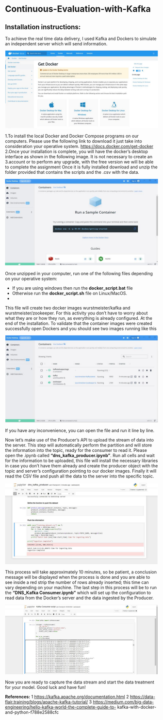 # Continuous-Evaluation-with-Kafka

## Installation instructions:
To achieve the real time data delivery, I used Kafka and Dockers to simulate an independent server which will send information.

![Example Image](/Images/img1.PNG)

1.To install the local Docker and Docker Compose programs on our computers. Please use the following link to download it just take into consideration your operative system. https://docs.docker.com/get-docker
2.Once your installation is complete, you will have the docker’s desktop interface as shown in the following image. It is not necessary to create an 3.account or to perform any upgrade, with the free version we will be able to complete the assignment
Once it is fully installed download and unzip the folder provided that contains the scripts and the .csv with the data.

![Example Image](/Images/img2.PNG)

Once unzipped in your computer, run one of the following files depending on your
operative system:

- If you are using windows then run the **docker_script.bat** file
- Otherwise run the **docker_script.sh** file on Linux/MacOS.
- 
This file will create two docker images wurstmeister/kafka and wurstmeister/zookeeper.
For this activity you don’t have to worry about what they are or how they run, as everything
is already configured. At the end of the installation.
To validate that the container images were created successfully open Dockers and you
should see two images running like this

![Example Image](/Images/img3.PNG)

If you have any inconvenience, you can open the file and run it line by line.

Now let’s make use of the Producer’s API to upload the stream of data into the server. This
step will automatically perform the partition and will store the information into the topic,
ready for the consumer to read it. Please open the .ipynb called
**“dns_kafka_producer.ipynb”**. Run all cells and wait for the information to be uploaded,
this file will install the necessary libraries in case you don’t have them already and create
the producer object with the topic and server’s configuration pointing to our docker images.
Finally it will read the CSV file and push all the data to the server into the specific topic.

![Example Image](/Images/img4.PNG)

This process will take approximately 10 minutes, so be patient, a conclusion message will
be displayed when the process is done and you are able to see inside a red strip the number
of rows already inserted; this time can vary depending on your machine. The last step in
this process will be to run the **“DNS_Kafka Consumer.ipynb”** which will set up the
configuration to read data from the Docker’s server and the data ingested by the Producer.

![Example Image](/Images/img5.PNG)

Now you are ready to capture the data stream and start the data treatment for your model.
Good luck and have fun!

**References:**
1 https://kafka.apache.org/documentation.html
2 https://data-flair.training/blogs/apache-kafka-tutorial/
3 https://medium.com/big-data-engineering/hello-kafka-world-the-complete-guide-to-
kafka-with-docker-and-python-f788e2588cfc
